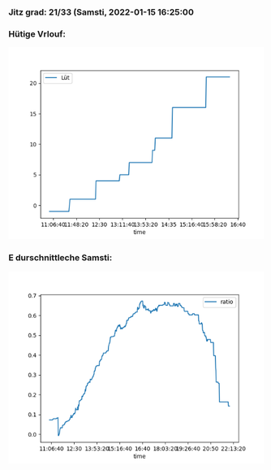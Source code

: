 ### Jitz grad: 21/33 (Samsti, 2022-01-15 16:25:00

### Hütige Vrlouf:
![Graph](Today.png)

### E durschnittleche Samsti:
![Graph](Samsti.png)